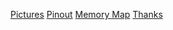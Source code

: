 [Pictures](./pictures.html)
[Pinout](./pinout.html)
[Memory Map](./memory_map.html)
[Thanks](./thanks.html)
